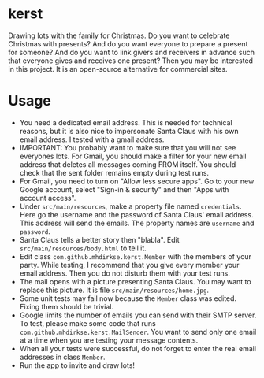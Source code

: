 # kerst
Drawing lots with the family for Christmas. Do you want to celebrate Christmas with presents? And do you want everyone to prepare
a present for someone? And do you want to link givers and receivers in advance such that everyone gives and receives one present?
Then you may be interested in this project. It is an open-source alternative for commercial sites.

# Usage
* You need a dedicated email address. This is needed for
technical reasons, but it is also nice to impersonate Santa Claus with his own email address.
I tested with a gmail address.
* IMPORTANT: You probably want to make sure that you will not see everyones lots. For Gmail,
you should make a filter for your new email address that deletes all messages coming FROM
itself. You should check that the sent folder remains empty during test runs.
* For Gmail, you need to turn on "Allow less secure apps". Go to your new Google account,
select "Sign-in & security" and then "Apps with account access".
* Under `src/main/resources`, make a property file named `credentials`. Here go the username
and the password of Santa Claus' email address. This address will send the emails. The property names
are `username` and `password`.
* Santa Claus tells a better story then "blabla". Edit `src/main/resources/body.html` to tell it.
* Edit class `com.github.mhdirkse.kerst.Member` with the members of your party. While testing,
I recommend that you give every member your email address. Then you do not disturb them with
your test runs.
* The mail opens with a picture presenting Santa Claus. You may want to replace this picture. It is
file `src/main/resources/home.jpg`.
* Some unit tests may fail now because the `Member` class was edited. Fixing them should be trivial.
* Google limits the number of emails you can send with their SMTP server. To test, please make some
code that runs `com.github.mhdirkse.kerst.MailSender`. You want to send only one email at a time
when you are testing your message contents.
* When all your tests were successful, do not forget to enter the real email addresses in class `Member`.
* Run the app to invite and draw lots!

